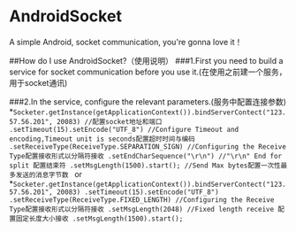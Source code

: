 # AndroidSocket
A simple Android, socket communication, you're gonna love it！


##How do I use AndroidSocket?（使用说明）
###1.First you need to build a service for socket communication before you use it.(在使用之前建一个服务，用于socket通讯)

###2.In the service, configure the relevant parameters.(服务中配置连接参数)
    *```Socketer.getInstance(getApplicationContext()).bindServerContect("123.57.56.201", 20083) //配置socket地址和端口
                .setTimeout(15).setEncode("UTF_8") //Configure Timeout and encoding,Timeout unit is seconds配置超时时间与编码
                .setReceiveType(ReceiveType.SEPARATION_SIGN) //Configuring the Receive Type配置接收形式以分隔符接收
                .setEndCharSequence("\r\n") //"\r\n" End for split 配置结束符
                .setMsgLength(1500).start(); //Send Max bytes配置一次性最多发送的消息字节数
     ```
     or 
     *```Socketer.getInstance(getApplicationContext()).bindServerContect("123.57.56.201", 20083)
                .setTimeout(15).setEncode("UTF_8")
                .setReceiveType(ReceiveType.FIXED_LENGTH) //Configuring the Receive Type配置接收形式以分隔符接收
                .setMsgLength(2048) //Fixed length receive 配置固定长度大小接收
                .setMsgLength(1500).start();
     ```            
